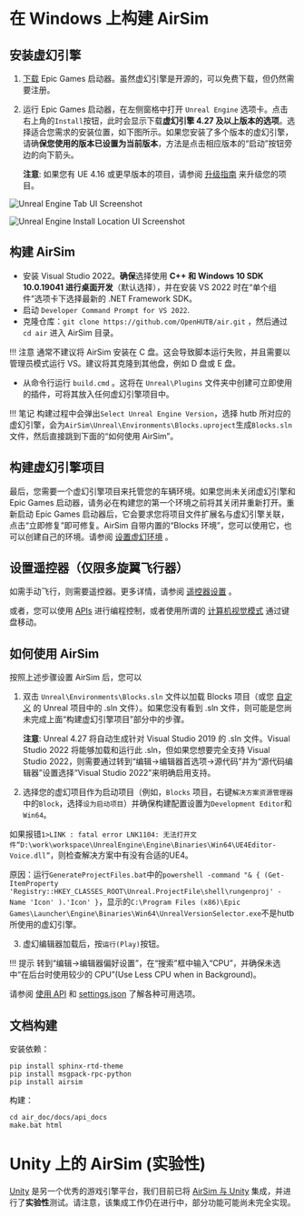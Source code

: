 # 在 Windows 上构建 AirSim

## 安装虚幻引擎

1. [下载](https://www.unrealengine.com/download) Epic Games 启动器。虽然虚幻引擎是开源的，可以免费下载，但仍然需要注册。 
2. 运行 Epic Games 启动器，在左侧窗格中打开 `Unreal Engine` 选项卡。点击右上角的`Install`按钮，此时会显示下载**虚幻引擎 4.27 及以上版本的选项**。选择适合您需求的安装位置，如下图所示。如果您安装了多个版本的虚幻引擎，请确**保您使用的版本已设置为当前版本**，方法是点击相应版本的“启动”按钮旁边的向下箭头。

   **注意**: 如果您有 UE 4.16 或更早版本的项目，请参阅 [升级指南](unreal_upgrade.md) 来升级您的项目。

![Unreal Engine Tab UI Screenshot](images/ue_install.png)

![Unreal Engine Install Location UI Screenshot](images/ue_install_location.png)

## 构建 AirSim
* 安装 Visual Studio 2022。**确保**选择使用 **C++ 和 Windows 10 SDK 10.0.19041 进行桌面开发**（默认选择），并在安装 VS 2022 时在“单个组件”选项卡下选择最新的 .NET Framework SDK。 
* 启动 `Developer Command Prompt for VS 2022`.
* 克隆仓库：`git clone https://github.com/OpenHUTB/air.git` ，然后通过 `cd air` 进入 AirSim 目录。

!!! 注意
    通常不建议将 AirSim 安装在 C 盘。这会导致脚本运行失败，并且需要以管理员模式运行 VS。建议将其克隆到其他盘，例如 D 盘或 E 盘。 

* 从命令行运行 `build.cmd` 。这将在 `Unreal\Plugins` 文件夹中创建可立即使用的插件，可将其放入任何虚幻引擎项目中。


!!! 笔记
    构建过程中会弹出`Select Unreal Engine Version`，选择 hutb 所对应的虚幻引擎，会为`AirSim\Unreal\Environments\Blocks.uproject`生成`Blocks.sln`文件，然后直接跳到下面的“如何使用 AirSim”。


## 构建虚幻引擎项目

最后，您需要一个虚幻引擎项目来托管您的车辆环境。如果您尚未关闭虚幻引擎和 Epic Games 启动器，请务必在构建您的第一个环境之前将其关闭并重新打开。重新启动 Epic Games 启动器后，它会要求您将项目文件扩展名与虚幻引擎关联，点击“立即修复”即可修复。AirSim 自带内置的“Blocks 环境”，您可以使用它，也可以创建自己的环境。请参阅 [设置虚幻环境](unreal_proj.md) 。


## 设置遥控器（仅限多旋翼飞行器）

如需手动飞行，则需要遥控器。更多详情，请参阅 [遥控器设置](remote_control.md) 。

或者，您可以使用 [APIs](apis.md) 进行编程控制，或者使用所谓的 [计算机视觉模式](image_apis.md) 通过键盘移动。


## 如何使用 AirSim

按照上述步骤设置 AirSim 后，您可以

1. 双击 `Unreal\Environments\Blocks.sln` 文件以加载 Blocks 项目（或您 [自定义](unreal_custenv.md) 的 Unreal 项目中的 .sln 文件）。如果您没有看到 .sln 文件，则可能是您尚未完成上面“构建虚幻引擎项目”部分中的步骤。 

    **注意**: Unreal 4.27 将自动生成针对 Visual Studio 2019 的 .sln 文件。Visual Studio 2022 将能够加载和运行此 .sln，但如果您想要完全支持 Visual Studio 2022，则需要通过转到“编辑->编辑器首选项->源代码”并为“源代码编辑器”设置选择“Visual Studio 2022”来明确启用支持。

2. 选择您的虚幻项目作为启动项目（例如，`Blocks` 项目，右键`解决方案资源管理器`中的`Block`，选择`设为启动项目`）并确保构建配置设置为`Development Editor`和 `Win64`。

如果报错`1>LINK : fatal error LNK1104: 无法打开文件“D:\work\workspace\UnrealEngine\Engine\Binaries\Win64\UE4Editor-Voice.dll”`，则检查解决方案中有没有合适的UE4。

原因：运行`GenerateProjectFiles.bat`中的`powershell -command "& { (Get-ItemProperty 'Registry::HKEY_CLASSES_ROOT\Unreal.ProjectFile\shell\rungenproj' -Name 'Icon' ).'Icon' }`，显示的`C:\Program Files (x86)\Epic Games\Launcher\Engine\Binaries\Win64\UnrealVersionSelector.exe`不是hutb所使用的虚幻引擎。

3. 虚幻编辑器加载后，按`运行(Play)`按钮。

!!! 提示
    转到“编辑->编辑器偏好设置”，在“搜索”框中输入“CPU”，并确保未选中“在后台时使用较少的 CPU”(Use Less CPU when in Background)。

请参阅 [使用 API](apis.md)  和 [settings.json](settings.md)  了解各种可用选项。


## 文档构建

安装依赖：
```shell
pip install sphinx-rtd-theme
pip install msgpack-rpc-python
pip install airsim
```
构建：
```shell
cd air_doc/docs/api_docs
make.bat html
```



# Unity 上的 AirSim (实验性)

[Unity](https://unity3d.com/) 是另一个优秀的游戏引擎平台，我们目前已将 [AirSim 与 Unity](Unity.md)  集成，并进行了**实验性**测试。请注意，该集成工作仍在进行中，部分功能可能尚未完全实现。

